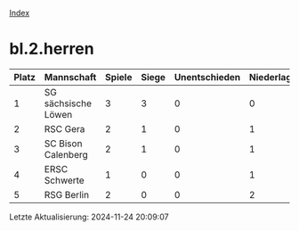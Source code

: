 [Index](./README.md)

# bl.2.herren

| Platz |  Mannschaft |  Spiele |  Siege |  Unentschieden |  Niederlagen |  Tore |  Differenz |  Punkte | 
| --- |  --- |  --- |  --- |  --- |  --- |  --- |  --- |  --- |  
|  1 |   SG sächsische Löwen |   3 |   3 |   0 |   0 |   16:10 |   6 |   9 |  
|  2 |   RSC Gera |   2 |   1 |   0 |   1 |   15:6 |   9 |   3 |  
|  3 |   SC Bison Calenberg |   2 |   1 |   0 |   1 |   9:12 |   -3 |   3 |  
|  4 |   ERSC Schwerte |   1 |   0 |   0 |   1 |   5:6 |   -1 |   0 |  
|  5 |   RSG Berlin |   2 |   0 |   0 |   2 |   8:19 |   -11 |   0 |  


Letzte Aktualisierung: 2024-11-24 20:09:07